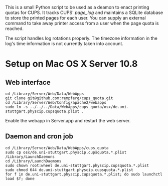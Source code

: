 This is a small Python script to be used as a deamon to enact printing quotas for CUPS. It tracks CUPS' _page_log_ and maintains a SQLite database to store the printed pages for each user.
You can supply an external command to take away printer access from a user when the page quota is reached.

The script handles log rotations properly.
The timezone information in the log's time information is not currently taken into account.

# Setup on Mac OS X Server 10.8

## Web interface
	cd /Library/Server/Web/Data/WebApps
	git clone git@github.com:rempferg/cups_quota.git
	cd /Library/Server/Web/Config/apache2/webapps
	sudo ln -s ../../../Data/WebApps/cups_quota/osx/de.uni-stuttgart.physcip.cupsquota.plist .

Enable the webapp in Server.app and restart the web server.

## Daemon and cron job

	cd /Library/Server/Web/Data/WebApps/cups_quota
	sudo cp osx/de.uni-stuttgart.physcip.cupsquota.*.plist /Library/LaunchDaemons
	cd /Library/LaunchDaemons
	sudo chown root:wheel de.uni-stuttgart.physcip.cupsquota.*.plist
	sudo chmod 644 de.uni-stuttgart.physcip.cupsquota.*.plist
	for f in de.uni-stuttgart.physcip.cupsquota.*.plist; do sudo launchctl load $f; done
